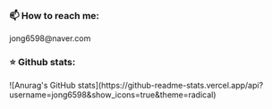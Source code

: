 <h3 align="left">📫 How to reach me:</h3>
jong6598@naver.com

<h3 align="left">⭐ Github stats:</h3>
![Anurag's GitHub stats](https://github-readme-stats.vercel.app/api?username=jong6598&show_icons=true&theme=radical)
